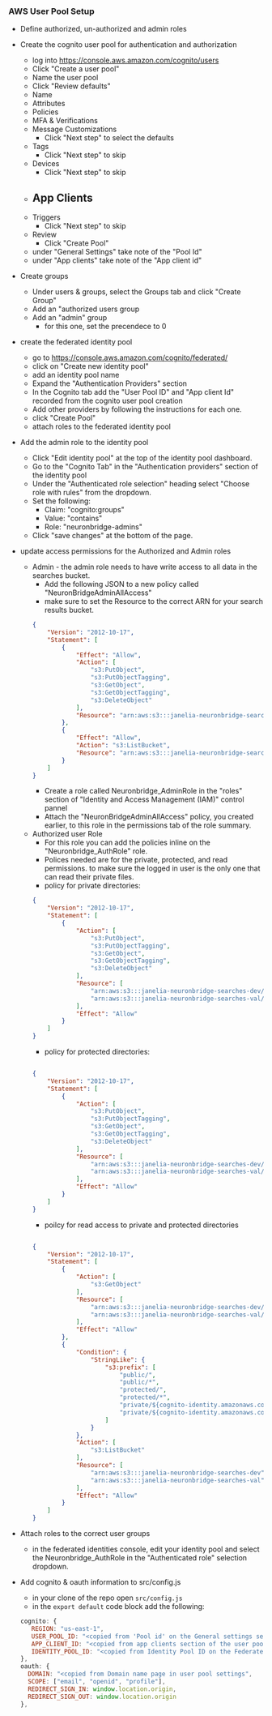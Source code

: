 ### AWS User Pool Setup

- Define authorized, un-authorized and admin roles
- Create the cognito user pool for authentication and authorization
    - log into https://console.aws.amazon.com/cognito/users
    - Click "Create a user pool"
    - Name the user pool
    - Click "Review defaults"
    - Name
    - Attributes
    - Policies
    - MFA & Verifications
    - Message Customizations
        - Click "Next step" to select the defaults
    - Tags
       - Click "Next step" to skip
    - Devices
        - Click "Next step" to skip
    - App Clients
        -
    - Triggers
        - Click "Next step" to skip
    - Review
        - Click "Create Pool"
    - under "General Settings" take note of the "Pool Id"
    - under "App clients" take note of the "App client id"
- Create groups
    - Under users & groups, select the Groups tab and click "Create Group"
    - Add an "authorized users group
    - Add an "admin" group
        - for this one, set the precendece to 0

- create the federated identity pool
    - go to https://console.aws.amazon.com/cognito/federated/
    - click on "Create new identity pool"
    - add an identity pool name
    - Expand the "Authentication Providers" section
    - In the Cognito tab add the "User Pool ID" and "App client Id" recorded from the cognito user pool creation
    - Add other providers by following the instructions for each one.
    - click "Create Pool"
    - attach roles to the federated identity pool
- Add the admin role to the identity pool
    - Click "Edit identity pool" at the top of the identity pool dashboard.
    - Go to the "Cognito Tab" in the "Authentication providers" section of the identity pool
    - Under the "Authenticated role selection" heading select "Choose role with rules" from the dropdown.
    - Set the following:
        - Claim: "cognito:groups"
        - Value: "contains"
        - Role: "neuronbridge-admins"
    - Click "save changes" at the bottom of the page.
- update access permissions for the Authorized and Admin roles
    - Admin - the admin role needs to have write access to all data in the searches bucket.
        - Add the following JSON to a new policy called "NeuronBridgeAdminAllAccess"
        - make sure to set the Resource to the correct ARN for your search results bucket.
        ``` JSON
        {
            "Version": "2012-10-17",
            "Statement": [
                {
                    "Effect": "Allow",
                    "Action": [
                        "s3:PutObject",
                        "s3:PutObjectTagging",
                        "s3:GetObject",
                        "s3:GetObjectTagging",
                        "s3:DeleteObject"
                    ],
                    "Resource": "arn:aws:s3:::janelia-neuronbridge-searches-prod/*"
                },
                {
                    "Effect": "Allow",
                    "Action": "s3:ListBucket",
                    "Resource": "arn:aws:s3:::janelia-neuronbridge-searches-prod"
                }
            ]
        }
        ```
        - Create a role called Neuronbridge_AdminRole in the "roles" section of "Identity and Access Management (IAM)" control pannel
        - Attach the "NeuronBridgeAdminAllAccess" policy, you created earlier, to this role in the permissions tab of the role summary.
    - Authorized user Role
        - For this role you can add the policies inline on the "Neuronbridge_AuthRole" role.
        - Polices needed are for the private, protected, and read permissions. to make sure the logged in user is the only one that can read their private files.
        - policy for private directories:
        ``` JSON
        {
            "Version": "2012-10-17",
            "Statement": [
                {
                    "Action": [
                        "s3:PutObject",
                        "s3:PutObjectTagging",
                        "s3:GetObject",
                        "s3:GetObjectTagging",
                        "s3:DeleteObject"
                    ],
                    "Resource": [
                        "arn:aws:s3:::janelia-neuronbridge-searches-dev/private/${cognito-identity.amazonaws.com:sub}/*",
                        "arn:aws:s3:::janelia-neuronbridge-searches-val/private/${cognito-identity.amazonaws.com:sub}/*"
                    ],
                    "Effect": "Allow"
                }
            ]
        }
        ```
        - policy for protected directories:
        ``` JSON

        {
            "Version": "2012-10-17",
            "Statement": [
                {
                    "Action": [
                        "s3:PutObject",
                        "s3:PutObjectTagging",
                        "s3:GetObject",
                        "s3:GetObjectTagging",
                        "s3:DeleteObject"
                    ],
                    "Resource": [
                        "arn:aws:s3:::janelia-neuronbridge-searches-dev/protected/${cognito-identity.amazonaws.com:sub}/*",
                        "arn:aws:s3:::janelia-neuronbridge-searches-val/protected/${cognito-identity.amazonaws.com:sub}/*"
                    ],
                    "Effect": "Allow"
                }
            ]
        }
        ```
        - poilcy for read access to private and protected directories
        ``` JSON

        {
            "Version": "2012-10-17",
            "Statement": [
                {
                    "Action": [
                        "s3:GetObject"
                    ],
                    "Resource": [
                        "arn:aws:s3:::janelia-neuronbridge-searches-dev/protected/*",
                        "arn:aws:s3:::janelia-neuronbridge-searches-val/protected/*"
                    ],
                    "Effect": "Allow"
                },
                {
                    "Condition": {
                        "StringLike": {
                            "s3:prefix": [
                                "public/",
                                "public/*",
                                "protected/",
                                "protected/*",
                                "private/${cognito-identity.amazonaws.com:sub}/",
                                "private/${cognito-identity.amazonaws.com:sub}/*"
                            ]
                        }
                    },
                    "Action": [
                        "s3:ListBucket"
                    ],
                    "Resource": [
                        "arn:aws:s3:::janelia-neuronbridge-searches-dev",
                        "arn:aws:s3:::janelia-neuronbridge-searches-val"
                    ],
                    "Effect": "Allow"
                }
            ]
        }

        ```
- Attach roles to the correct user groups
    - in the federated identities console, edit your identity pool and select the Neuronbridge_AuthRole in the "Authenticated role" selection dropdown.
- Add cognito & oauth information to src/config.js
    - in your clone of the repo open ```src/config.js```
    - in the ```export default``` code block add the following:

   ``` javascript
   cognito: {
      REGION: "us-east-1",
      USER_POOL_ID: "<copied from 'Pool id' on the General settings section of the user pool settings>",
      APP_CLIENT_ID: "<copied from app clients section of the user pool settings>",
      IDENTITY_POOL_ID: "<copied from Identity Pool ID on the Federated Identity Editing page "
   },
   oauth: {
     DOMAIN: "<copied from Domain name page in user pool settings",
     SCOPE: ["email", "openid", "profile"],
     REDIRECT_SIGN_IN: window.location.origin,
     REDIRECT_SIGN_OUT: window.location.origin
   },
   ```

